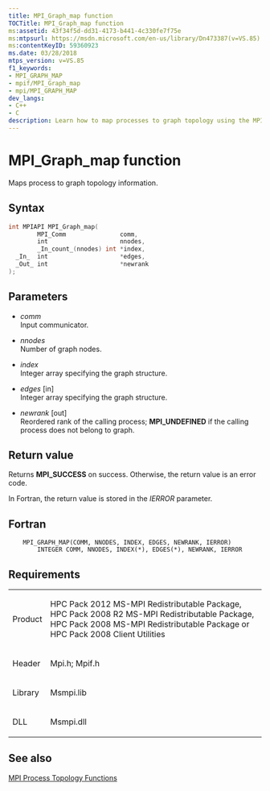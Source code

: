 ```yaml
---
title: MPI_Graph_map function
TOCTitle: MPI_Graph_map function
ms:assetid: 43f34f5d-dd31-4173-b441-4c330fe7f75e
ms:mtpsurl: https://msdn.microsoft.com/en-us/library/Dn473387(v=VS.85)
ms:contentKeyID: 59360923
ms.date: 03/28/2018
mtps_version: v=VS.85
f1_keywords:
- MPI_GRAPH_MAP
- mpif/MPI_Graph_map
- mpi/MPI_GRAPH_MAP
dev_langs:
- C++
- C
description: Learn how to map processes to graph topology using the MPI_Graph_map function on Microsoft's official site. Includes syntax and parameters.
---
```


# MPI\_Graph\_map function

Maps process to graph topology information.

## Syntax

``` c++
int MPIAPI MPI_Graph_map(
        MPI_Comm               comm,
        int                    nnodes,
        _In_count_(nnodes) int *index,
  _In_  int                    *edges,
  _Out_ int                    *newrank
);
```

## Parameters

  - *comm*  
    Input communicator.

  - *nnodes*  
    Number of graph nodes.

  - *index*  
    Integer array specifying the graph structure.

  - *edges* \[in\]  
    Integer array specifying the graph structure.

  - *newrank* \[out\]  
    Reordered rank of the calling process; **MPI\_UNDEFINED** if the calling process does not belong to graph.

## Return value

Returns **MPI\_SUCCESS** on success. Otherwise, the return value is an error code.

In Fortran, the return value is stored in the *IERROR* parameter.

## Fortran

``` FORTRAN
    MPI_GRAPH_MAP(COMM, NNODES, INDEX, EDGES, NEWRANK, IERROR)
        INTEGER COMM, NNODES, INDEX(*), EDGES(*), NEWRANK, IERROR
```

## Requirements

<table>
<colgroup>
<col  />
<col  />
</colgroup>
<tbody>
<tr class="odd">
<td><p>Product</p></td>
<td><p>HPC Pack 2012 MS-MPI Redistributable Package, HPC Pack 2008 R2 MS-MPI Redistributable Package, HPC Pack 2008 MS-MPI Redistributable Package or HPC Pack 2008 Client Utilities</p></td>
</tr>
<tr class="even">
<td><p>Header</p></td>
<td>Mpi.h;
Mpif.h</td>
</tr>
<tr class="odd">
<td><p>Library</p></td>
<td>Msmpi.lib</td>
</tr>
<tr class="even">
<td><p>DLL</p></td>
<td>Msmpi.dll</td>
</tr>
</tbody>
</table>


## See also

[MPI Process Topology Functions](mpi-process-topology-functions.md)

